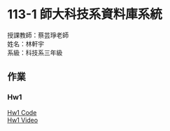 # 113-1 師大科技系資料庫系統<br>
授課教師：蔡芸琤老師<br>
姓名：林軒宇<br>
系級：科技系三年級<br>

## 作業
### Hw1
[Hw1 Code](https://www.youtube.com/)<br>
[Hw1 Video](https://www.google.com.tw/?hl=zh_TW)
